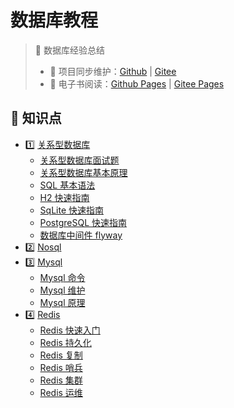 # 数据库教程

> :1234: 数据库经验总结
>
> - 🔁 项目同步维护：[Github](https://github.com/dunwu/db-tutorial/) | [Gitee](https://gitee.com/turnon/db-tutorial/)
> - 📖 电子书阅读：[Github Pages](https://dunwu.github.io/db-tutorial/) | [Gitee Pages](https://turnon.gitee.io/db-tutorial/)

## :memo: 知识点

- 1️⃣ [关系型数据库](docs/sql/README.md)
  - [关系型数据库面试题](docs/sql/sql-interview.md)
  - [关系型数据库基本原理](docs/sql/sql-theory.md)
  - [SQL 基本语法](docs/sql/sql-grammar.md)
  - [H2 快速指南](docs/sql/h2.md)
  - [SqLite 快速指南](docs/sql/sqlite.md)
  - [PostgreSQL 快速指南](docs/sql/postgresql.md)
  - [数据库中间件 flyway](docs/sql/middleware/flyway.md)
- 2️⃣ [Nosql](docs/nosql/README.md)
- 3️⃣ [Mysql](docs/sql/mysql/README.md)
  - [Mysql 命令](docs/sql/mysql/mysql-cli.md)
  - [Mysql 维护](docs/sql/mysql/mysql-ops.md)
  - [Mysql 原理](docs/sql/mysql/mysql-theory.md)
- 4️⃣ [Redis](docs/nosql/redis/README.md)
  - [Redis 快速入门](docs/nosql/redis/redis.md)
  - [Redis 持久化](docs/nosql/redis/redis-persistence.md)
  - [Redis 复制](docs/nosql/redis/redis-replication.md)
  - [Redis 哨兵](docs/nosql/redis/redis-sentinel.md)
  - [Redis 集群](docs/nosql/redis/redis-cluster.md)
  - [Redis 运维](docs/nosql/redis/redis-ops.md)
